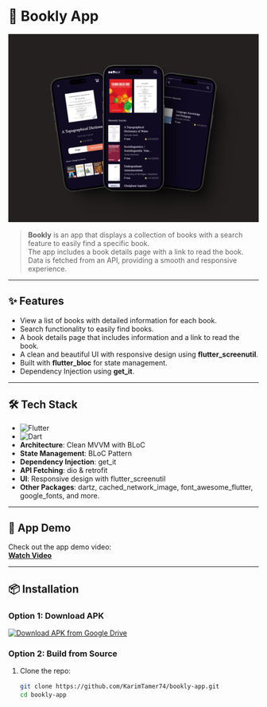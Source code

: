 # 🚀 Bookly App

![Bookly Demo](app_design/shots.png)

> **Bookly** is an app that displays a collection of books with a search feature to easily find a specific book.  
> The app includes a book details page with a link to read the book. Data is fetched from an API, providing a smooth and responsive experience.  

---

## ✨ Features
- View a list of books with detailed information for each book.
- Search functionality to easily find books.
- A book details page that includes information and a link to read the book.
- A clean and beautiful UI with responsive design using **flutter_screenutil**.
- Built with **flutter_bloc** for state management.
- Dependency Injection using **get_it**.

---

## 🛠 Tech Stack
- ![Flutter](https://img.shields.io/badge/Flutter-3.13+-blue?logo=flutter)
- ![Dart](https://img.shields.io/badge/Dart-3.1+-blue?logo=dart)
- **Architecture**: Clean MVVM with BLoC  
- **State Management**: BLoC Pattern  
- **Dependency Injection**: get_it
- **API Fetching**: dio & retrofit
- **UI**: Responsive design with flutter_screenutil
- **Other Packages**: dartz, cached_network_image, font_awesome_flutter, google_fonts, and more.

---

## 🎥 **App Demo**
Check out the app demo video:  
[**Watch Video**](https://drive.google.com/file/d/10FTWhLGPklyj8HhzSsS0LBU33u1IPDSR/view?usp=drive_link)

---

## 📦 Installation
### Option 1: Download APK
[![Download APK from Google Drive](https://img.shields.io/badge/Download-Bookly_1.0.0.apk-brightgreen?style=for-the-badge&logo=android)](https://drive.google.com/drive/folders/12lWXLEjITDdCj1uG-GlKcPH2eQIpfRew)

### Option 2: Build from Source
1. Clone the repo:
   ```bash
   git clone https://github.com/KarimTamer74/bookly-app.git
   cd bookly-app
